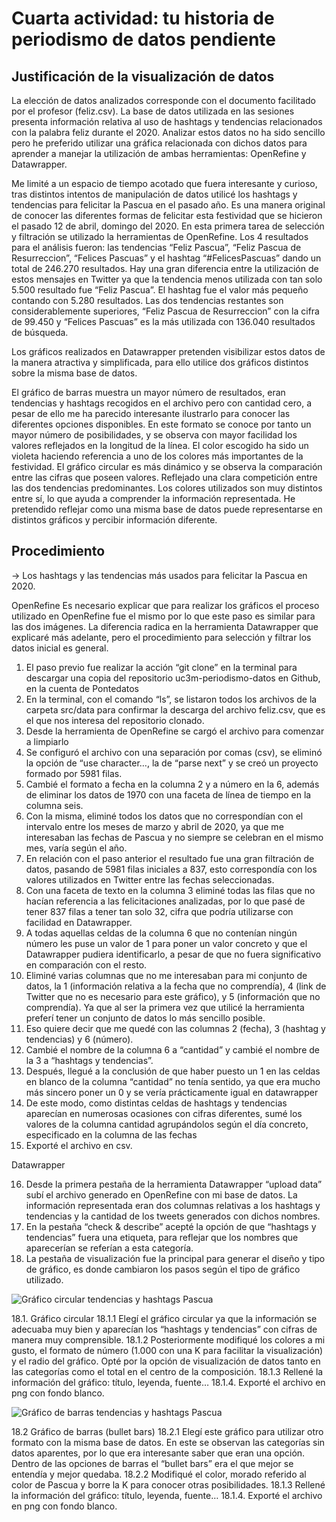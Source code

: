 # Cuarta actividad: tu historia de periodismo de datos pendiente

## Justificación de la visualización de datos

La elección de datos analizados corresponde con el documento facilitado por el profesor (feliz.csv). La base de datos utilizada en las sesiones presenta información relativa al uso de hashtags y tendencias relacionados con la palabra feliz durante el 2020. Analizar estos datos no ha sido sencillo pero he preferido utilizar una gráfica relacionada con dichos datos para aprender a manejar la utilización de ambas herramientas: OpenRefine y Datawrapper. 

Me limité a un espacio de tiempo acotado que fuera interesante y curioso, tras distintos intentos de manipulación de datos utilicé los hashtags y tendencias para felicitar la Pascua en el pasado año. Es una manera original de conocer las diferentes formas de felicitar esta festividad que se hicieron el pasado 12 de abril, domingo del 2020.
En esta primera tarea de selección y filtración se utilizado la herramientas de OpenRefine. 
Los 4 resultados para el análisis fueron: las tendencias “Feliz Pascua”, “Feliz Pascua de Resurreccion”, “Felices Pascuas” y el hashtag “#FelicesPascuas” dando un total de 246.270 resultados. Hay una gran diferencia entre la utilización de estos mensajes en Twitter ya que la tendencia menos utilizada con tan solo 5.500 resultado fue “Feliz Pascua”. El hashtag fue el valor más pequeño contando con 5.280 resultados. Las dos tendencias restantes son considerablemente superiores, “Feliz Pascua de Resurreccion” con la cifra de 99.450 y “Felices Pascuas” es la más utilizada con 136.040 resultados de búsqueda. 

Los gráficos realizados en Datawrapper pretenden visibilizar estos datos de la manera atractiva y simplificada, para ello utilice dos gráficos distintos sobre la misma base de datos.

El gráfico de barras muestra un mayor número de resultados, eran tendencias y hashtags recogidos en el archivo pero con cantidad cero, a pesar de ello me ha parecido interesante ilustrarlo para conocer las diferentes opciones disponibles. En este formato se conoce por tanto un mayor número de posibilidades, y se observa  con mayor facilidad los valores reflejados en la longitud de la línea. El color escogido ha sido un violeta haciendo referencia a uno de los colores más importantes de la festividad. 
El gráfico circular es más dinámico y se observa la comparación entre las cifras que poseen valores. Reflejado una clara competición entre las dos tendencias predominantes. Los colores utilizados son muy distintos entre sí, lo que ayuda a comprender la información representada.
He pretendido reflejar como una misma base de datos puede representarse en distintos gráficos y percibir información diferente.


## Procedimiento

&rarr; Los hashtags y las tendencias más usados para felicitar la Pascua en 2020.

OpenRefine
Es necesario explicar que para realizar los gráficos el proceso utilizado en OpenRefine fue el mismo por lo que este paso es similar para las dos imágenes. La diferencia radica en la herramienta Datawrapper que explicaré más adelante, pero el procedimiento para selección y filtrar los datos inicial es general.

1. El paso previo fue realizar la acción “git clone” en la terminal para descargar una copia del repositorio uc3m-periodismo-datos en Github, en la cuenta de Pontedatos
2. En la terminal, con el comando “ls”, se listaron todos los archivos de la carpeta src/data para confirmar la descarga del archivo feliz.csv, que es el que nos interesa del repositorio clonado.
3. Desde la herramienta de OpenRefine se cargó el archivo para comenzar a limpiarlo
4. Se configuró el archivo con una separación por comas (csv), se eliminó la opción de “use character…, la de “parse next” y se creó un proyecto formado por 5981 filas.
5. Cambié el formato a fecha en la columna 2 y a número en la 6, además de eliminar los datos de 1970 con una faceta de línea de tiempo en la columna seis.
6. Con la misma, eliminé todos los datos que no correspondían con el intervalo entre los meses de marzo y abril de 2020, ya que me interesaban las fechas de Pascua y no siempre se celebran en el mismo mes, varía según el año. 
7. En relación con el paso anterior el resultado fue una gran filtración de datos,  pasando de 5981 filas iniciales a 837, esto correspondía con los valores utilizados en Twitter entre las fechas seleccionadas.
8. Con una faceta de texto en la columna 3 eliminé todas las filas que no hacían referencia a las felicitaciones analizadas, por lo que pasé de tener 837 filas a tener tan solo 32, cifra que podría utilizarse con facilidad en Datawrapper.
9. A todas aquellas celdas de la columna 6 que no contenían ningún número les puse un valor de 1 para poner un valor concreto y que el Datawrapper pudiera identificarlo, a pesar de que no fuera significativo en comparación con el resto.
10. Eliminé varias columnas que no me interesaban para mi conjunto de datos, la 1 (información relativa a la fecha que no comprendía), 4 (link de Twitter que no es necesario para este gráfico), y 5 (información que no comprendía). Ya que al ser la primera vez que utilicé la herramienta preferí tener un conjunto de datos lo más sencillo posible.
11. Eso quiere decir que me quedé con las columnas 2 (fecha), 3 (hashtag y tendencias) y 6 (número).
12. Cambié el nombre de la columna 6 a “cantidad” y cambié el nombre de la 3 a “hashtags y tendencias”.
13. Después, llegué a la conclusión de que haber puesto un 1 en las celdas en blanco de la columna “cantidad” no tenía sentido, ya que era mucho más sincero poner un 0 y se vería prácticamente igual en datawrapper
14. De este modo, como distintas celdas de hashtags y tendencias aparecían en numerosas ocasiones con cifras diferentes, sumé los valores de la columna cantidad agrupándolos según el día concreto, especificado en la columna de las fechas
15. Exporté el archivo en csv. 


Datawrapper

16. Desde la primera pestaña de la herramienta Datawrapper “upload data” subí el archivo generado en OpenRefine con mi base de datos. La información representada eran dos columnas relativas a los hashtags y tendencias y la cantidad de los tweets generados con dichos nombres.
17. En la pestaña “check & describe” acepté la opción de que “hashtags y tendencias” fuera una etiqueta, para reflejar que los nombres que aparecerían se referían a esta categoría.
18. La pestaña de visualización fue la principal para generar el diseño y tipo de gráfico, es donde cambiaron los pasos según el tipo de gráfico utilizado.

![Gráfico circular tendencias y hashtags Pascua](/practica-4-graficos/graficocircular.png)

18.1. Gráfico circular
18.1.1 Elegí el gráfico circular ya que la información se adecuaba muy bien y aparecían los “hashtags y tendencias” con cifras de manera muy comprensible.
18.1.2 Posteriormente modifiqué los colores a mi gusto, el formato de número (1.000 con una K para facilitar la visualización) y el radio del gráfico. Opté por la opción de visualización de datos tanto en las categorías como el total en el centro de la composición.
18.1.3 Rellené la información del gráfico: título, leyenda, fuente…
18.1.4. Exporté el archivo en png con fondo blanco.

![Gráfico de barras tendencias y hashtags Pascua](/practica-4-graficos/graficobarras.png)

18.2 Gráfico de barras (bullet bars)
18.2.1 Elegí este gráfico para utilizar otro formato con la misma base de datos. En este se observan las categorías sin datos aparentes, por lo que era interesante saber que eran una opción. Dentro de las opciones de barras el “bullet bars” era el que mejor se entendía y mejor quedaba.
18.2.2 Modifiqué el color, morado referido al color de Pascua y borre la K para conocer otras posibilidades.
18.1.3 Rellené la información del gráfico: título, leyenda, fuente…
18.1.4. Exporté el archivo en png con fondo blanco.

